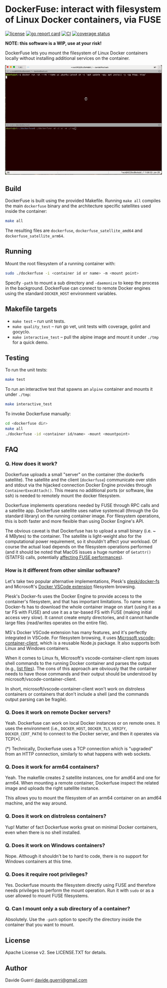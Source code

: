 # DockerFuse: interact with filesystem of Linux Docker containers, via FUSE

[![license](https://img.shields.io/badge/License-Apache_2.0-blue.svg)](https://opensource.org/licenses/Apache-2.0) [![go report card](https://goreportcard.com/badge/github.com/dguerri/dockerfuse)](https://goreportcard.com/report/github.com/dguerri/dockerfuse) [![CI](https://github.com/dguerri/dockerfuse/actions/workflows/run-CI.yml/badge.svg)](https://github.com/dguerri/dockerfuse/actions/workflows/run-CI.yml) [![coverage status](https://coveralls.io/repos/github/dguerri/dockerfuse/badge.svg?branch=main)](https://coveralls.io/github/dguerri/dockerfuse?branch=main)

**NOTE: this software is a WIP, use at your risk!**

DockerFuse lets you mount the filesystem of Linux Docker containers locally without installing additional services on the container.

![dockerfuse demo](doc/dockerfuse.gif)

## Build

DockerFuse is built using the provided Makefile. Running `make all` compiles the main `dockerfuse` binary and the architecture specific satellites used inside the container:

```bash
make all
```

The resulting files are `dockerfuse`, `dockerfuse_satellite_amd64` and `dockerfuse_satellite_arm64`.

## Running

Mount the root filesystem of a running container with:

```bash
sudo ./dockerfuse -i <container id or name> -m <mount point>
```

Specify `-path` to mount a sub directory and `-daemonize` to keep the process in the background.
DockerFuse can connect to remote Docker engines using the standard `DOCKER_HOST` environment variables.

## Makefile targets

- `make test` – run unit tests.
- `make quality_test` – run go vet, unit tests with coverage, golint and gocyclo.
- `make interactive_test` – pull the alpine image and mount it under `./tmp` for a quick demo.

## Testing

To run the unit tests:

```bash
make test
```

To run an interactive test that spawns an `alpine` container and mounts it under `./tmp`:

```bash
make interactive_test
```

To invoke Dockerfuse manually:

```bash
cd <dockerfuse dir>
make all
./dockerfuse -id <container id/name> -mount <mountpoint>
```

## FAQ

### Q. How does it work?

Dockerfuse uploads a small "server" on the container (the dockerfs satellite).
The satellite and the client (`dockerfuse`) communicate over stdin and stdout via the hijacked connection Docker Engine provides through `ContainerExecAttach()`.
This means no additional ports (or software, like ssh) is needed to remotely mount the docker filesystem.

Dockerfuse implements operations needed by FUSE through RPC calls and a satellite app. Dockerfuse satellite uses native systemcall (through the Go standard library) on the running container image. For filesystem operations, this is both faster and more flexible than using Docker Engine's API.

The obvious caveat is that Dockerfuse has to upload a small binary (i.e. ~ 4 MBytes) to the container.
The satellite is light-weight also for the computational power requirement, so it shouldn't affect your workload. Of course the actual load depends on the filesystem operations performed (and it should be noted that MacOS issues a huge number of `Getattr()` (STATFS) calls, potentially [affecting FUSE performances](https://github.com/hanwen/go-fuse#macos-support)).

### How is it different from other similar software?

Let's take two popular alternative implementations, Plesk's [plesk/docker-fs](https://github.com/plesk/docker-fs) and Microsoft's [Docker VSCode extension](https://marketplace.visualstudio.com/items?itemName=ms-azuretools.vscode-docker) filesystem browsing.

Plesk's Docker-fs uses the Docker Engine to provide access to the container's filesystem, and that has important limitations.
To name some: Docker-fs has to download the whole container image on start (using it as a tar FS with FUSE) and use it as a tar-based FS with FUSE (making initial access very slow). It cannot create empty directories, and it cannot handle large files (read/writes operates on the entire file).

MS's Docker VSCode extension has many features, and it's perfectly integrated in VSCode. For filesystem browsing, it uses [Microsoft vscode-container-client](https://www.npmjs.com/package/@microsoft/vscode-container-client), which is a reusable Node.js package. It also supports both Linux and Windows containers.

When it comes to Linux fs, Microsoft's vscode-container-client npm issues shell commands to the running Docker container and parses the output (e.g., [list files](https://github.com/microsoft/vscode-docker-extensibility/blob/ac9703e17c143eedc069e3daba64e758b3326fd8/packages/vscode-container-client/src/clients/DockerClientBase/DockerClientBase.ts#L1609)). The cons of this approach are obviously that the container needs to have those commands and their output should be understood by microsoft/vscode-container-client.

In short, microsoft/vscode-container-client won't work on distroless containers or containers that don't include a shell (and the commands output parsing can be fragile).

### Q. Does it work on remote Docker servers?

Yeah. Dockerfuse can work on local Docker instances or on remote ones.
It uses the environment (i.e., `DOCKER_HOST`, `DOCKER_TLS_VERIFY`, `DOCKER_CERT_PATH`) to connect to the Docker server, and then it operates via TCP(*).

(*) Technically, Dockerfuse uses a TCP connection which is "upgraded" from an HTTP connection, similarly to what happens with web sockets.

### Q. Does it work for arm64 containers?

Yeah. The makefile creates 2 satellite instances, one for amd64 and one for arm64.
When mounting a remote container, Dockerfuse inspect the related image and uploads the right satellite instance.

This allows you to mount the filesystem of an arm64 container on an amd64 machine, and the way around.

### Q. Does it work on distroless containers?

Yup! Matter of fact Dockerfuse works great on minimal Docker containers, even when there is no shell installed.

### Q. Does it work on Windows containers?

Nope. Although it shouldn't be to hard to code, there is no support for Windows containers at this time.

### Q. Does it require root privileges?

Yes. Dockerfuse mounts the filesystem directly using FUSE and therefore needs privileges to perform the mount operation. Run it with `sudo` or as a user allowed to mount FUSE filesystems.

### Q. Can I mount only a sub directory of a container?

Absolutely. Use the `-path` option to specify the directory inside the container that you want to mount.

## License

Apache License v2. See LICENSE.TXT for details.

## Author

Davide Guerri <davide.guerri@gmail.com>
